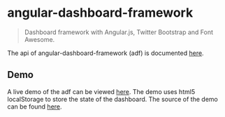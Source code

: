 # angular-dashboard-framework

> Dashboard framework with Angular.js, Twitter Bootstrap and Font Awesome.

The api of angular-dashboard-framework (adf) is documented [here](http://sdorra.github.io/angular-dashboard-framework/docs/).

## Demo

A live demo of the adf can be viewed [here](http://sdorra.github.io/angular-dashboard-framework/). The demo uses html5 localStorage to store the state of the dashboard. The source of the demo can be found [here](https://github.com/sdorra/angular-dashboard-framework/tree/master/sample).
